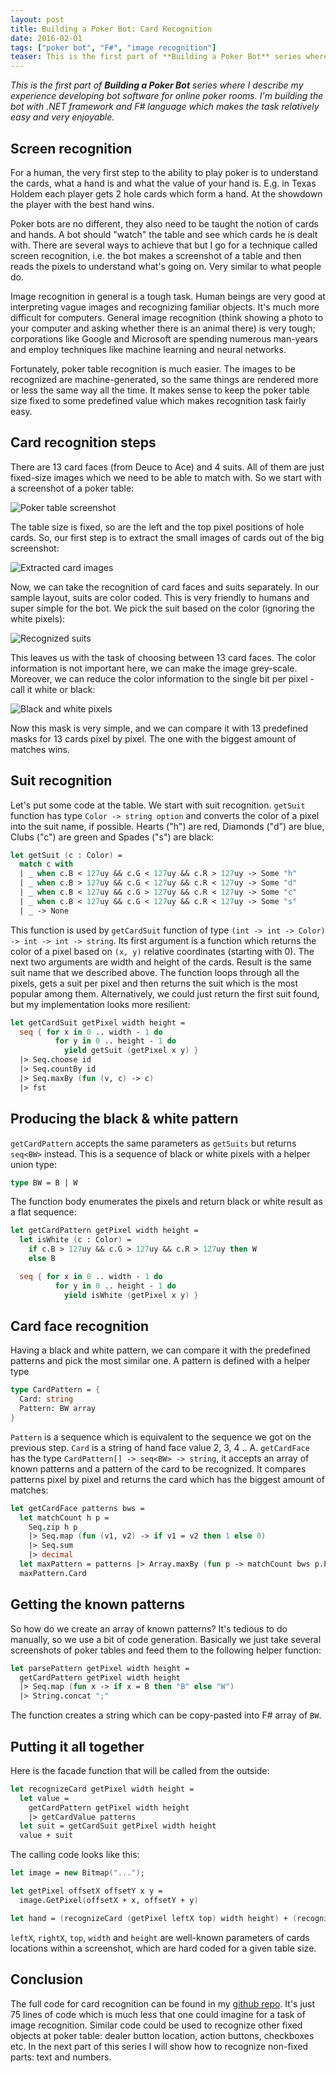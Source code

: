 ```yaml
---
layout: post
title: Building a Poker Bot: Card Recognition
date: 2016-02-01
tags: ["poker bot", "F#", "image recognition"]
teaser: This is the first part of **Building a Poker Bot** series where I describe my experience developing bot software for online poker rooms. I'm building the bot with .NET framework and F# language which makes the task relatively easy and very enjoyable.
---
```


*This is the first part of **Building a Poker Bot** series where I describe my experience developing bot software 
for online poker rooms. I'm building the bot with .NET framework and F# language which makes the task relatively 
easy and very enjoyable.*

Screen recognition
------------------

For a human, the very first step to the ability to play poker is to understand the cards, what a hand is and 
what the value of your hand is. E.g. in Texas Holdem each player gets 2 hole cards which form a hand. At 
the showdown the player with the best hand wins.

Poker bots are no different, they also need to be taught the notion of cards and hands. A bot should "watch" 
the table and see which cards he is dealt with. There are several ways to achieve that but I go for a technique
called screen recognition, i.e. the bot makes a screenshot of a table and then reads the pixels to understand
what's going on. Very similar to what people do.

Image recognition in general is a tough task. Human beings are very good at interpreting vague images and
recognizing familiar objects. It's much more difficult for computers. General image recognition (think showing
a photo to your computer and asking whether there is an animal there) is very tough; corporations like Google
and Microsoft are spending numerous man-years and employ techniques like machine learning and neural networks.

Fortunately, poker table recognition is much easier. The images to be recognized are machine-generated, so
the same things are rendered more or less the same way all the time. It makes sense to keep the poker table
size fixed to some predefined value which makes recognition task fairly easy.

Card recognition steps
----------------------

There are 13 card faces (from Deuce to Ace) and 4 suits. All of them are just fixed-size images which we need to be able to
match with. So we start with a screenshot of a poker table:

![Poker table screenshot](/table.png)

The table size is fixed, so are the left and the top pixel positions of hole cards. So, our first step is to extract
the small images of cards out of the big screenshot:

![Extracted card images](/cards.png)

Now, we can take the recognition of card faces and suits separately. In our sample layout, suits are color coded.
This is very friendly to humans and super simple for the bot. We pick the suit based on the color (ignoring 
the white pixels):

![Recognized suits](/suits.png)

This leaves us with the task of choosing between 13 card faces. The color information is not important
here, we can make the image grey-scale. Moreover, we can reduce the color information to the single bit per 
pixel - call it white or black:

![Black and white pixels](/blackandwhite.png)

Now this mask is very simple, and we can compare it with 13 predefined masks for 13 cards pixel by pixel.
The one with the biggest amount of matches wins.

Suit recognition
----------------

Let's put some code at the table. We start with suit recognition. `getSuit` function has type 
`Color -> string option` and converts the color of a pixel into the suit name, if possible. Hearts ("h")
are red, Diamonds ("d") are blue, Clubs ("c") are green and Spades ("s") are black:

``` fsharp
let getSuit (c : Color) =
  match c with
  | _ when c.B < 127uy && c.G < 127uy && c.R > 127uy -> Some "h"
  | _ when c.B > 127uy && c.G < 127uy && c.R < 127uy -> Some "d"
  | _ when c.B < 127uy && c.G > 127uy && c.R < 127uy -> Some "c"
  | _ when c.B < 127uy && c.G < 127uy && c.R < 127uy -> Some "s"
  | _ -> None
```

This function is used by `getCardSuit` function of type `(int -> int -> Color) -> int -> int -> string`.
Its first argument is a function which returns the color of a pixel based on `(x, y)`
relative coordinates (starting with 0). The next two arguments are width and height of the cards. Result is
the same suit name that we described above. The function loops through all the pixels, gets a suit per
pixel and then returns the suit which is the most popular among them. Alternatively, we could just return
the first suit found, but my implementation looks more resilient:

``` fsharp
let getCardSuit getPixel width height =    
  seq { for x in 0 .. width - 1 do
          for y in 0 .. height - 1 do
            yield getSuit (getPixel x y) }
  |> Seq.choose id
  |> Seq.countBy id
  |> Seq.maxBy (fun (v, c) -> c)
  |> fst
```

Producing the black & white pattern
-----------------------------------

`getCardPattern` accepts the same parameters as `getSuits` but returns `seq<BW>` instead. This is
a sequence of black or white pixels with a helper union type:

``` fsharp
type BW = B | W
```
The function body enumerates the pixels and return black or white result as a flat sequence:

``` fsharp
let getCardPattern getPixel width height =
  let isWhite (c : Color) =
    if c.B > 127uy && c.G > 127uy && c.R > 127uy then W
    else B

  seq { for x in 0 .. width - 1 do
          for y in 0 .. height - 1 do
            yield isWhite (getPixel x y) } 
```

Card face recognition
---------------------

Having a black and white pattern, we can compare it with the predefined patterns and pick the
most similar one. A pattern is defined with a helper type

``` fsharp
type CardPattern = {
  Card: string
  Pattern: BW array
}
```

`Pattern` is a sequence which is equivalent to the sequence we got on the previous step. 
`Card` is a string of hand face value 2, 3, 4 .. A. `getCardFace` has the type 
`CardPattern[] -> seq<BW> -> string`, it accepts an array of known patterns and a pattern
of the card to be recognized. It compares patterns pixel by pixel and returns the card
which has the biggest amount of matches:

``` fsharp
let getCardFace patterns bws =
  let matchCount h p =
    Seq.zip h p
    |> Seq.map (fun (v1, v2) -> if v1 = v2 then 1 else 0)
    |> Seq.sum
    |> decimal
  let maxPattern = patterns |> Array.maxBy (fun p -> matchCount bws p.Pattern)
  maxPattern.Card
```

Getting the known patterns
--------------------------

So how do we create an array of known patterns? It's tedious to do manually, so
we use a bit of code generation.
Basically we just take several screenshots of poker tables and feed them to the following 
helper function:

``` fsharp
let parsePattern getPixel width height =
  getCardPattern getPixel width height
  |> Seq.map (fun x -> if x = B then "B" else "W") 
  |> String.concat ";"
```

The function creates a string which can be copy-pasted into F# array of `BW`.

Putting it all together
-----------------------

Here is the facade function that will be called from the outside:

``` fsharp
let recognizeCard getPixel width height = 
  let value = 
    getCardPattern getPixel width height 
    |> getCardValue patterns
  let suit = getCardSuit getPixel width height
  value + suit
```

The calling code looks like this:

``` fsharp
let image = new Bitmap("...");

let getPixel offsetX offsetY x y = 
  image.GetPixel(offsetX + x, offsetY + y)

let hand = (recognizeCard (getPixel leftX top) width height) + (recognizeCard (getPixel rightX top) width height)
```

`leftX`, `rightX`, `top`, `width` and `height` are well-known parameters of cards locations within a screenshot, 
which are hard coded for a given table size.

Conclusion
----------

The full code for card recognition can be found in my [github repo](https://github.com/mikhailshilkov/mikhailio-samples/blob/master/HandRecognition.fs). It's just 75 lines of code which is
much less that one could imagine for a task of image recognition. Similar code could be used to recognize other
fixed objects at poker table: dealer button location, action buttons, checkboxes etc. In the next part of this
series I will show how to recognize non-fixed parts: text and numbers.